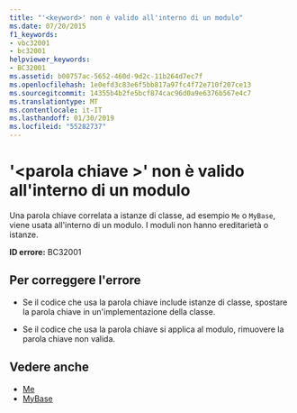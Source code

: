 ```yaml
---
title: "'<keyword>' non è valido all'interno di un modulo"
ms.date: 07/20/2015
f1_keywords:
- vbc32001
- bc32001
helpviewer_keywords:
- BC32001
ms.assetid: b00757ac-5652-460d-9d2c-11b264d7ec7f
ms.openlocfilehash: 1e0efd3c83e6f5bb817a97fc4f72e710f207ce13
ms.sourcegitcommit: 14355b4b2fe5bcf874cac96d0a9e6376b567e4c7
ms.translationtype: MT
ms.contentlocale: it-IT
ms.lasthandoff: 01/30/2019
ms.locfileid: "55282737"
---
```

# <a name="keyword-is-not-valid-within-a-module"></a>'\<parola chiave >' non è valido all'interno di un modulo
Una parola chiave correlata a istanze di classe, ad esempio `Me` o `MyBase`, viene usata all'interno di un modulo. I moduli non hanno ereditarietà o istanze.  
  
 **ID errore:** BC32001  
  
## <a name="to-correct-this-error"></a>Per correggere l'errore  
  
-   Se il codice che usa la parola chiave include istanze di classe, spostare la parola chiave in un'implementazione della classe.  
  
-   Se il codice che usa la parola chiave si applica al modulo, rimuovere la parola chiave non valida.  
  
## <a name="see-also"></a>Vedere anche
- [Me](~/docs/visual-basic/programming-guide/program-structure/me-my-mybase-and-myclass.md#me)
- [MyBase](~/docs/visual-basic/programming-guide/program-structure/me-my-mybase-and-myclass.md#mybase)
